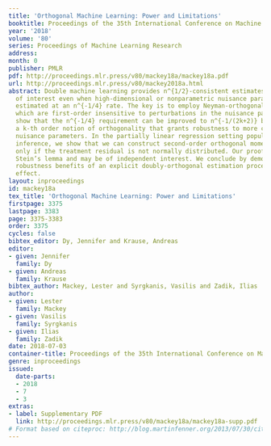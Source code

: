 ```yaml
---
title: 'Orthogonal Machine Learning: Power and Limitations'
booktitle: Proceedings of the 35th International Conference on Machine Learning
year: '2018'
volume: '80'
series: Proceedings of Machine Learning Research
address: 
month: 0
publisher: PMLR
pdf: http://proceedings.mlr.press/v80/mackey18a/mackey18a.pdf
url: http://proceedings.mlr.press/v80/mackey2018a.html
abstract: Double machine learning provides n^{1/2}-consistent estimates of parameters
  of interest even when high-dimensional or nonparametric nuisance parameters are
  estimated at an n^{-1/4} rate. The key is to employ Neyman-orthogonal moment equations
  which are first-order insensitive to perturbations in the nuisance parameters. We
  show that the n^{-1/4} requirement can be improved to n^{-1/(2k+2)} by employing
  a k-th order notion of orthogonality that grants robustness to more complex or higher-dimensional
  nuisance parameters. In the partially linear regression setting popular in causal
  inference, we show that we can construct second-order orthogonal moments if and
  only if the treatment residual is not normally distributed. Our proof relies on
  Stein’s lemma and may be of independent interest. We conclude by demonstrating the
  robustness benefits of an explicit doubly-orthogonal estimation procedure for treatment
  effect.
layout: inproceedings
id: mackey18a
tex_title: 'Orthogonal Machine Learning: Power and Limitations'
firstpage: 3375
lastpage: 3383
page: 3375-3383
order: 3375
cycles: false
bibtex_editor: Dy, Jennifer and Krause, Andreas
editor:
- given: Jennifer
  family: Dy
- given: Andreas
  family: Krause
bibtex_author: Mackey, Lester and Syrgkanis, Vasilis and Zadik, Ilias
author:
- given: Lester
  family: Mackey
- given: Vasilis
  family: Syrgkanis
- given: Ilias
  family: Zadik
date: 2018-07-03
container-title: Proceedings of the 35th International Conference on Machine Learning
genre: inproceedings
issued:
  date-parts:
  - 2018
  - 7
  - 3
extras:
- label: Supplementary PDF
  link: http://proceedings.mlr.press/v80/mackey18a/mackey18a-supp.pdf
# Format based on citeproc: http://blog.martinfenner.org/2013/07/30/citeproc-yaml-for-bibliographies/
---
```

